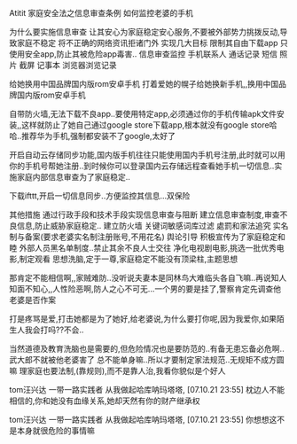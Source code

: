 Atitit 家庭安全法之信息审查条例 如何监控老婆的手机


为什么要实施信息审查
让其安心为家庭稳定安心服务,不要被外部势力挑拨反动,导致家庭不稳定
将不正确的网络资讯拒诸门外
实现几大目标
限制其自由下载app  只使用安全app,防止其被危险app毒害..
信息审查监控  手机联系人 通话记录 短信 照片 截屏 记事本  浏览器浏览记录



给她换用中国品牌国内版rom安卓手机
打着爱她的幌子给她换新手机,,换用中国品牌国内版rom安卓手机

自带防火墙,无法下载不良app..要使用特定app,必须通过你的手机传输apk文件安装,,这样就防止了她自己通过google store下载app,根本就没有google store哈哈..推荐华为手机,强制都安装不了google,太好了

开启自动云存储同步功能,国内版手机往往只能使用国内手机号注册,此时就可以用你的手机号帮她注册..到时候你可以登录国内云存储远程查看她手机一切信息..实施家庭内部信息审查为了家庭稳定..

下载ifttt,开启一切信息同步..方便监控其信息...双保险

其他措施
通过行政手段和技术手段实现信息审查与阻断
建立信息审查制度,审查不良信息,防止威胁家庭稳定..
建立防火墙
关键词敏感词库过滤
處罰和家法追究
实名制与备案(要求老婆实名制注册账号,不用花名)
舆论引导 积极宣传为了家庭稳定和睦
外部人员黑名单制度..禁止其余不良人士交往
净化电视剧电影,挑选一批优秀电影,制定观看
思想洗脑,定于一尊,家庭稳定不能没有顶梁柱,主题思想


那肯定不能相信啊,,家贼难防..没听说夫妻本是同林鸟大难临头各自飞嘛..再说知人知面不知心,,人性险恶啊,防人之心不可无...一个男的要是挂了,警察肯定先调查他老婆是否作案

打是疼骂是爱,打击她都是为了她好,给老婆说,为什么要打你呢,因为我爱你,如果陌生人我会打吗??不会..

当然道德及教育洗脑也是需要的,但危险情况也是要防范的..有备无患忘备必危啊..武大郎不就被他老婆害了
总不能单身嘛..所以才要制定家法规范..无规矩不成方圆嘛
理家庭也要法制,(靠规则),而不是靠人治,我看你貌似是个好人

tom汪兴达 一带一路实践者 从我做起哈库呐玛塔塔, [07.10.21 23:55]
枕边人不能相信的,你和她没有血缘关系,她却天然有你的财产继承权

tom汪兴达 一带一路实践者 从我做起哈库呐玛塔塔, [07.10.21 23:55]
你想想这不是本身就很危险的事情嘛
